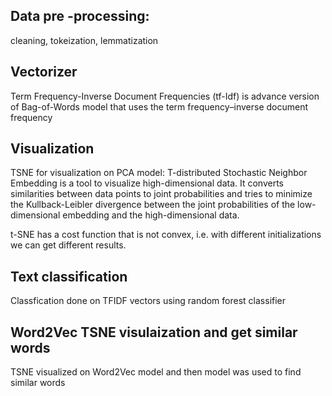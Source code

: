 ## Data pre -processing: 
cleaning, tokeization, lemmatization


## Vectorizer
Term Frequency-Inverse Document Frequencies (tf-Idf) is advance version of Bag-of-Words model that uses the term frequency–inverse document frequency


## Visualization
TSNE for visualization on PCA model: T-distributed Stochastic Neighbor Embedding is a tool to visualize high-dimensional data. 
It converts similarities between data points to joint probabilities and tries to minimize the Kullback-Leibler divergence between the joint probabilities of the low-dimensional embedding and the high-dimensional data.

t-SNE has a cost function that is not convex, i.e. with different initializations we can get different results.

## Text classification 
Classfication done on TFIDF vectors using random forest classifier

## Word2Vec TSNE visulaization and get similar words
TSNE visualized on Word2Vec model and then model was used to find similar words
